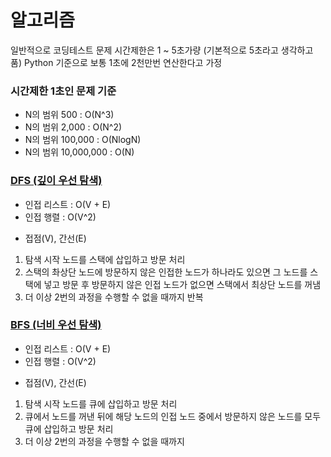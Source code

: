 # 알고리즘

일반적으로 코딩테스트 문제 시간제한은 1 ~ 5초가량 (기본적으로 5초라고 생각하고 품)
Python 기준으로 보통 1초에 2천만번 연산한다고 가정

### 시간제한 1초인 문제 기준

 - N의 범위 500 : O(N^3)
 - N의 범위 2,000 : O(N^2)
 - N의 범위 100,000 : O(NlogN)
 - N의 범위 10,000,000 : O(N)
 
### [DFS (깊이 우선 탐색)](https://github.com/DogonYu/algorithm/blob/master/Algorithm/dfs%20bfs/DFS.py)

 - 인접 리스트 : O(V + E)
 - 인접 행렬 : O(V^2)
* 접점(V), 간선(E)

1. 탐색 시작 노드를 스택에 삽입하고 방문 처리
2. 스택의 촤상단 노드에 방문하지 않은 인접한 노드가 하나라도 있으면 그 노드를 스택에 넣고 방문 후 방문하지 않은 인접 노드가 없으면 스택에서 최상단 노드를 꺼냄
3. 더 이상 2번의 과정을 수행할 수 없을 때까지 반복

### [BFS (너비 우선 탐색)](https://github.com/DogonYu/algorithm/blob/master/Algorithm/dfs%20bfs/BFS.py)

 - 인접 리스트 : O(V + E)
 - 인접 행렬 : O(V^2)
* 접점(V), 간선(E)

1. 탐색 시작 노드를 큐에 삽입하고 방문 처리
2. 큐에서 노드를 꺼낸 뒤에 해당 노드의 인접 노드 중에서 방문하지 않은 노드를 모두 큐에 삽입하고 방문 처리
3. 더 이상 2번의 과정을 수행할 수 없을 때까지 
